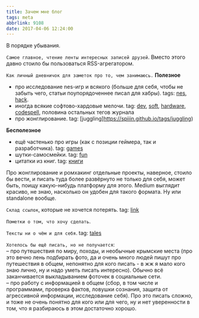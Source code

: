 ```yaml
---
title: Зачем мне блог
tags: meta
abbrlink: 9108
date: 2017-04-06 12:24:00
---
```


В порядке убывания.  
  
`Самое главное, чтение ленты интересных записей друзей`. Вместо этого давно стоило бы пользоваться RSS-агрегатором.  
  
`Как личный дневничок для заметок про то, чем занимаюсь.`
**Полезное**  
- про исследование nes-игр и всякого (больше для себя, чтобы не забыть чего, статьи поупорядоченнее писал для хабры). tags: [nes](https://spiiin.github.io/tags/nes), [hack](https://spiiin.github.io/tags/hack).  
- иногда всякие софтово-хардовые мелочи. tag: [dev](https://spiiin.github.io/tags/dev), [soft](https://spiiin.github.io/tags/soft), [hardware](https://spiiin.github.io/tags/hardware/), [codespell](https://spiiin.github.io/tags/codespell), половина остальных тегов журнала  
- про жонглирование. tag: [juggling]https://spiiin.github.io/tags/juggling)  
  
**Бесполезное**  
- ещё частенько про игры (как с позиции геймера, так и разработчика). tag: [games](https://spiiin.github.io/tags/games)  
- шутки-самосмейки. tag: [fun](https://spiiin.github.io/tags/fun)  
- цитатки из книг. tag: [книги](https://spiiin.github.io/tags/книги)  
  
Про жонглирование и ромхакинг отдельные проекты, наверное, стоило бы вести, и писать туда более развёрнуто не только для себя, может быть, поищу какую-нибудь платформу для этого. Medium выглядит красиво, не знаю, насколько он удобен для такого формата. Ну или standalone вообще.  
  
`Склад ссылок`, которые не хочется потерять. tag: [link](https://spiiin.github.io/tags/link)  
  
`Пометки о том, что хочу сделать`.  
  
`Тексты ни о чём и для себя`. tag: [tales](https://spiiin.github.io/tags/tales)  
  
`Хотелось бы ещё писать, но не получается`:  
– про путешествия по миру, походы, и необычные крымские места (про это вечно лень подбирать фото, да и очень много людей пишут про путешествия в общем, непонятно для кого писать - в жж я мало кого знаю лично, ну и надо уметь писать интересно). Обычно всё заканчивается выкладыванием фоточек в социальные сети.  
– про работу с информацией в общем (сбор, в том числе и программами, проверка фактов, ловушки сознания, защита от агрессивной информации, исследование себя). Про это писать сложно, и тоже не очень понятно для кого или для чего, ну и нет уверенности в том, что я разбираюсь в этом достаточно хорошо.
